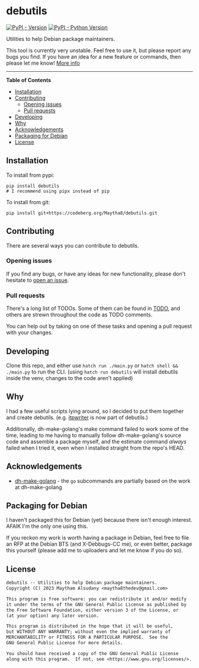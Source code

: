 # debutils

[![PyPI - Version](https://img.shields.io/pypi/v/debutils.svg)](https://pypi.org/project/debutils)
[![PyPI - Python Version](https://img.shields.io/pypi/pyversions/debutils.svg)](https://pypi.org/project/debutils)

Utilities to help Debian package maintainers.

This tool is currently very unstable. Feel free to use it, but please report
any bugs you find. If you have an idea for a new feature or commands, then
please let me know! [More info](#opening-issues)

-----

**Table of Contents**

- [Installation](#installation)
- [Contributing](#contributing)
  - [Opening issues](#opening-issues)
  - [Pull requests](#pull-requests)
- [Developing](#developing)
- [Why](#why)
- [Acknowledgements](#acknowledgements)
- [Packaging for Debian](#packaging-for-debian)
- [License](#license)

## Installation

To install from pypi:
```console
pip install debutils
# I recommend using pipx instead of pip
```

To install from git:
```console
pip install git+https://codeberg.org/Maytha8/debutils.git
```

## Contributing

There are several ways you can contribute to debutils.

### Opening issues

If you find any bugs, or have any ideas for new functionality, please don't
hesitate to [open an issue](https://codeberg.org/Maytha8/debutils/issues/new).

### Pull requests

There's a long list of TODOs. Some of them can be found in [TODO](./TODO), and
others are strewn throughout the code as TODO comments.

You can help out by taking on one of these tasks and opening a pull request
with your changes.

## Developing

Clone this repo, and either use `hatch run ./main.py` or `hatch shell &&
./main.py` to run the CLI. (using `hatch run debutils` will install debutils
inside the venv, changes to the code aren't applied)

## Why

I had a few useful scripts lying around, so I decided to put them together and
create debutils. (e.g. [itpwriter](https://codeberg.org/Maytha8/itpwriter) is
now part of debutils.)

Additionally, dh-make-golang's make command failed to work some of the time,
leading to me having to manually follow dh-make-golang's source code and
assemble a package myself, and the estimate command *always* failed when I
tried it, even when I installed straight from the repo's HEAD.

## Acknowledgements

- [dh-make-golang](https://github.com/Debian/dh-make-golang) - the `go`
  subcommands are partially based on the work at dh-make-golang

## Packaging for Debian

I haven't packaged this for Debian (yet) because there isn't enough interest.
AFAIK I'm the only one using this.

If you reckon my work is worth having a package in Debian, feel free to file an
RFP at the Debian BTS (and X-Debbugs-CC me), or even better, package this
yourself (please add me to uploaders and let me know if you do so).

## License

```txt
debutils -- Utilities to help Debian package maintainers.
Copyright (C) 2023 Maytham Alsudany <maytha8thedev@gmail.com>

This program is free software: you can redistribute it and/or modify
it under the terms of the GNU General Public License as published by
the Free Software Foundation, either version 3 of the License, or
(at your option) any later version.

This program is distributed in the hope that it will be useful,
but WITHOUT ANY WARRANTY; without even the implied warranty of
MERCHANTABILITY or FITNESS FOR A PARTICULAR PURPOSE.  See the
GNU General Public License for more details.

You should have received a copy of the GNU General Public License
along with this program.  If not, see <https://www.gnu.org/licenses/>.
```
